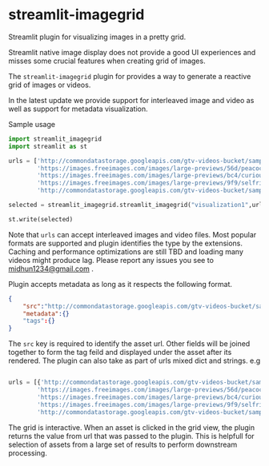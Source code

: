 # streamlit-imagegrid
Streamlit plugin for visualizing images in a pretty grid.


Streamlit native image display does not provide a good UI experiences and misses some crucial features when creating grid of images.

The `streamlit-imagegrid` plugin for provides a way to generate a reactive grid of images or videos.


In the latest update we provide support for interleaved image and video as well as support for metadata visualization.

Sample usage

```python
import streamlit_imagegrid
import streamlit as st

urls = ['http://commondatastorage.googleapis.com/gtv-videos-bucket/sample/ForBiggerEscapes.mp4',
        'https://images.freeimages.com/images/large-previews/56d/peacock-1169961.jpg',
        'https://images.freeimages.com/images/large-previews/bc4/curious-bird-1-1374322.jpg',
        'https://images.freeimages.com/images/large-previews/9f9/selfridges-2-1470748.jpg',
        'http://commondatastorage.googleapis.com/gtv-videos-bucket/sample/BigBuckBunny.mp4'] * 2

selected = streamlit_imagegrid.streamlit_imagegrid("visualization1",urls,4,key='foo')

st.write(selected)

```
Note that `urls` can accept interleaved images and video files. Most popular formats are supported and plugin identifies the type by the extensions. Caching and performance optimizations are still TBD and loading many videos might produce lag. Please report any issues you see to midhun1234@gmail.com .

Plugin accepts metadata as long as it respects the following format.

```json
{
    "src":"http://commondatastorage.googleapis.com/gtv-videos-bucket/sample/ForBiggerEscapes.mp4",
    "metadata":{}
    "tags":{}
}
```

The `src` key is required to identify the asset url. Other fields will be joined together to form the tag feild and displayed under the asset after its rendered. The plugin can also take as part of urls mixed dict and strings. e.g

```python

urls = [{'http://commondatastorage.googleapis.com/gtv-videos-bucket/sample/ForBiggerEscapes.mp4','tag':'a video'},
        'https://images.freeimages.com/images/large-previews/56d/peacock-1169961.jpg',
        'https://images.freeimages.com/images/large-previews/bc4/curious-bird-1-1374322.jpg',
        'https://images.freeimages.com/images/large-previews/9f9/selfridges-2-1470748.jpg',
        'http://commondatastorage.googleapis.com/gtv-videos-bucket/sample/BigBuckBunny.mp4']

```
The grid is interactive. When an asset is clicked in the grid view, the plugin returns the value from url that was passed to the plugin. This is helpfull for selection of assets from a large set of results to perform downstream processing.